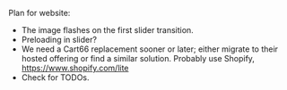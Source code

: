 Plan for website:

*   The image flashes on the first slider transition.
*   Preloading in slider?
*   We need a Cart66 replacement sooner or later; either migrate to their hosted
    offering or find a similar solution.  Probably use Shopify,
    https://www.shopify.com/lite
*   Check for TODOs.
